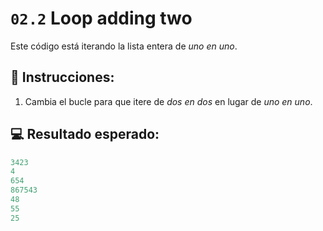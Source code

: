 # `02.2` Loop adding two

Este código está iterando la lista entera de *uno en uno*.

## 📝 Instrucciones:

1. Cambia el bucle para que itere de *dos en dos* en lugar de *uno en uno*.

## 💻 Resultado esperado:

```py
3423
4
654
867543
48
55
25
```
